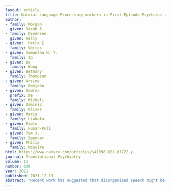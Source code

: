 ```yaml
---
layout: article
title: Natural Language Processing markers in First Episode Psychosis and People at Clinical High-risk
author: 
- family: Morgan
  given: Sarah E. 
- family: Diederen
  given: Kelly
- given:  Petra E. 
  family: Vértes
- given: Samantha H. Y.
  family: Ip
- given: Bo 
  family: Wang
- given: Bethany 
  family: Thompson
- given: Arsime 
  family: Demjaha
- given: Andrea 
  prefix: De 
  family: Micheli
- given: Dominic 
  family: Oliver
- given: Maria 
  family: Liakata
- given: Paolo 
  family: Fusar-Poli
- given: Tom J. 
  family: Spencer
- given: Philip 
  family: McGuire 
html: https://www.nature.com/articles/s41398-021-01722-y
journal: Translational Psychiatry
volume: 11
number: 630
year: 2021
published: 2021-12-13 
abstract: "Recent work has suggested that disorganised speech might be a powerful predictor of later psychotic illness in clinical high risk subjects. To that end, several automated measures to quantify disorganisation of transcribed speech have been proposed. However, it remains unclear which measures are most strongly associated with psychosis, how different measures are related to each other and what the best strategies are to collect speech data from participants. Here, we assessed whether twelve automated Natural Language Processing markers could differentiate transcribed speech excerpts from subjects at clinical high risk for psychosis, first episode psychosis patients and healthy control subjects (total $N = 54$). In-line with previous work, several measures showed significant differences between groups, including semantic coherence, speech graph connectivity and a measure of whether speech was on-topic, the latter of which outperformed the related measure of tangentiality. Most NLP measures examined were only weakly related to each other, suggesting they provide complementary information. Finally, we compared the ability of transcribed speech generated using different tasks to differentiate the groups. Speech generated from picture descriptions of the Thematic Apperception Test and a story re-telling task outperformed free speech, suggesting that choice of speech generation method may be an important consideration. Overall, quantitative speech markers represent a promising direction for future clinical applications."
---
```

